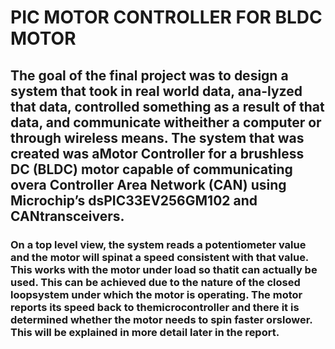 # PIC MOTOR CONTROLLER FOR BLDC MOTOR

## The goal of the final project was to design a system that took in real world data, ana-lyzed that data, controlled something as a result of that data, and communicate witheither a computer or through wireless means.  The system that was created was aMotor Controller for a brushless DC (BLDC) motor capable of communicating overa Controller Area Network (CAN) using Microchip’s dsPIC33EV256GM102 and CANtransceivers.

### On a top level view, the system reads a potentiometer value and the motor will spinat a speed consistent with that value.  This works with the motor under load so thatit can actually be used.  This can be achieved due to the nature of the closed loopsystem under which the motor is operating.  The motor reports its speed back to themicrocontroller and there it is determined whether the motor needs to spin faster orslower. This will be explained in more detail later in the report.

